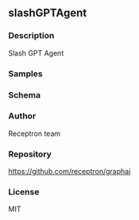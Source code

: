 ## slashGPTAgent

### Description

Slash GPT Agent

### Samples



### Schema


### Author

Receptron team

### Repository

https://github.com/receptron/graphai


### License

MIT


